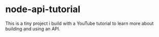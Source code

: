 # node-api-tutorial

This is a tiny project i build with a YouTube tutorial to learn more about building and using an API.

